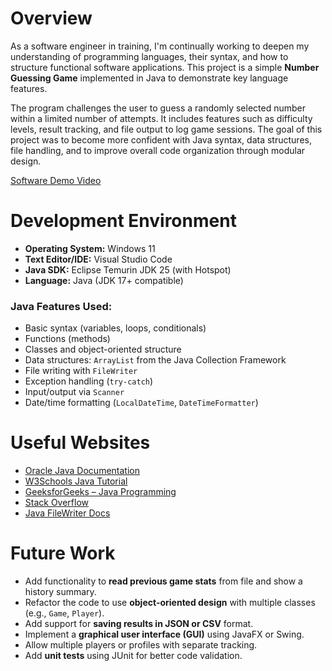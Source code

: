 # Overview

As a software engineer in training, I'm continually working to deepen my understanding of programming languages, their syntax, and how to structure functional software applications. This project is a simple **Number Guessing Game** implemented in Java to demonstrate key language features.

The program challenges the user to guess a randomly selected number within a limited number of attempts. It includes features such as difficulty levels, result tracking, and file output to log game sessions. The goal of this project was to become more confident with Java syntax, data structures, file handling, and to improve overall code organization through modular design.

[Software Demo Video](https://vimeo.com/1123264123)

# Development Environment

- **Operating System:** Windows 11  
- **Text Editor/IDE:** Visual Studio Code  
- **Java SDK:** Eclipse Temurin JDK 25 (with Hotspot)  
- **Language:** Java (JDK 17+ compatible)

### Java Features Used:
- Basic syntax (variables, loops, conditionals)
- Functions (methods)
- Classes and object-oriented structure
- Data structures: `ArrayList` from the Java Collection Framework
- File writing with `FileWriter`
- Exception handling (`try-catch`)
- Input/output via `Scanner`
- Date/time formatting (`LocalDateTime`, `DateTimeFormatter`)

# Useful Websites

- [Oracle Java Documentation](https://docs.oracle.com/en/java/)
- [W3Schools Java Tutorial](https://www.w3schools.com/java/)
- [GeeksforGeeks – Java Programming](https://www.geeksforgeeks.org/java/)
- [Stack Overflow](https://stackoverflow.com/)
- [Java FileWriter Docs](https://docs.oracle.com/javase/8/docs/api/java/io/FileWriter.html)

# Future Work

- Add functionality to **read previous game stats** from file and show a history summary.
- Refactor the code to use **object-oriented design** with multiple classes (e.g., `Game`, `Player`).
- Add support for **saving results in JSON or CSV** format.
- Implement a **graphical user interface (GUI)** using JavaFX or Swing.
- Allow multiple players or profiles with separate tracking.
- Add **unit tests** using JUnit for better code validation.
